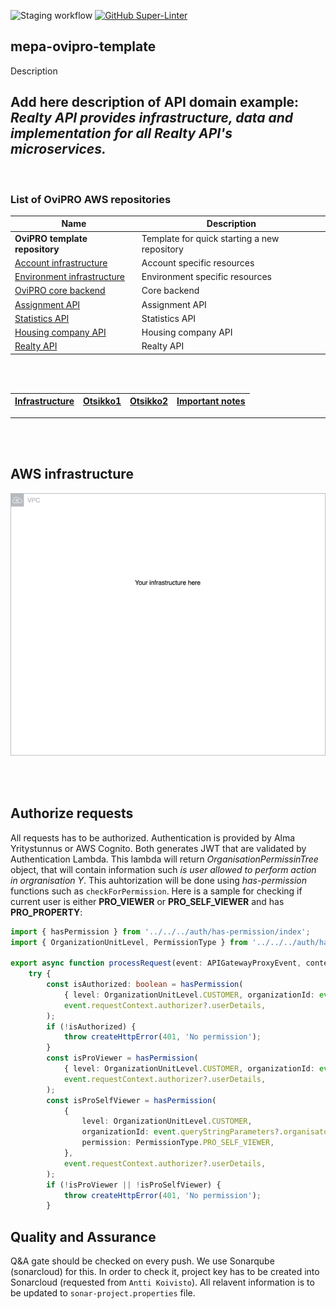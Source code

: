 ![Staging workflow](https://github.com/almamedia/mepa-ovipro-api-template/actions/workflows/main-pipeline.yml/badge.svg)
[![GitHub Super-Linter](https://github.com/almamedia/mepa-ovipro-api-template/workflows/Main%20pipeline/badge.svg)](https://github.com/marketplace/actions/super-linter)


## mepa-ovipro-template

Description

**Add here description of API domain**
example:
_Realty API provides infrastructure, data and implementation for all Realty API's microservices._
---

<br/>

### List of OviPRO AWS repositories

| Name                                                                    | Description                                    |
| ----------------------------------------------------------------------- | ---------------------------------------------- |
| **OviPRO template repository**   | Template for quick starting a new repository                            |
| [Account infrastructure](https://github.com/almamedia/mepa-ovipro-common-account)|  Account specific resources  |
| [Environment infrastructure ](https://github.com/almamedia/mepa-ovipro-common-environment)| Environment specific resources  |
| [OviPRO core backend](https://github.com/almamedia/mepa-ovipro-core-backend)       | Core backend                          |
| [Assignment API](https://github.com/almamedia/mepa-ovipro-assingment-backend)       | Assignment API                          |
| [Statistics API](https://github.com/almamedia/mepa-ovipro-statistics-backend)       | Statistics API                  |
| [Housing company API](https://github.com/almamedia/mepa-ovipro-housing-company-backend)       | Housing company API                         |
| [Realty API](https://github.com/almamedia/mepa-ovipro-realty-backend)       | Realty API                         |

<br/><br/>

| [Infrastructure](#aws-infrastructure) | [Otsikko1](#running) | [Otsikko2](#tests) | [Important notes](#important) |
| :-------------------------------: | :-----------------: | :-------------: | :---------------------------: |

---

<br/><br/>

## AWS infrastructure

![Current infrastructure](./infra/docs/infra.drawio.png)

<br/><br/>

## Authorize requests
All requests has to be authorized. Authentication is provided by Alma Yritystunnus or AWS Cognito. Both generates JWT that are validated by Authentication Lambda. This lambda will return _OrganisationPermissinTree_ object, that will contain information such _is user allowed to perform action in orgranisation Y_.
This auhtorization will be done using _has-permission_ functions such as `checkForPermission`. Here is a sample for checking if current user is either **PRO_VIEWER** or **PRO_SELF_VIEWER** and has **PRO_PROPERTY**:
```typescript
import { hasPermission } from '../../../auth/has-permission/index';
import { OrganizationUnitLevel, PermissionType } from '../../../auth/has-permission/userdetails';

export async function processRequest(event: APIGatewayProxyEvent, context: Context): Promise<APIGatewayProxyResult> {
    try {
        const isAuthorized: boolean = hasPermission(
            { level: OrganizationUnitLevel.CUSTOMER, organizationId: event.queryStringParameters?.organisatonId, permission: PermissionType.PRO_PROPERTY },
            event.requestContext.authorizer?.userDetails,
        );
        if (!isAuthorized) {
            throw createHttpError(401, 'No permission');
        }
        const isProViewer = hasPermission(
            { level: OrganizationUnitLevel.CUSTOMER, organizationId: event.queryStringParameters?.organisatonId, permission: PermissionType.PRO_VIEWER },
            event.requestContext.authorizer?.userDetails,
        );
        const isProSelfViewer = hasPermission(
            {
                level: OrganizationUnitLevel.CUSTOMER,
                organizationId: event.queryStringParameters?.organisatonId,
                permission: PermissionType.PRO_SELF_VIEWER,
            },
            event.requestContext.authorizer?.userDetails,
        );
        if (!isProViewer || !isProSelfViewer) {
            throw createHttpError(401, 'No permission');
        }
```

## Quality and Assurance
Q&A gate should be checked on every push. We use Sonarqube (sonarcloud) for this. In order to check it, project key has to be created into Sonarcloud (requested from `Antti Koivisto`). All relavent information is to be updated to `sonar-project.properties` file.
